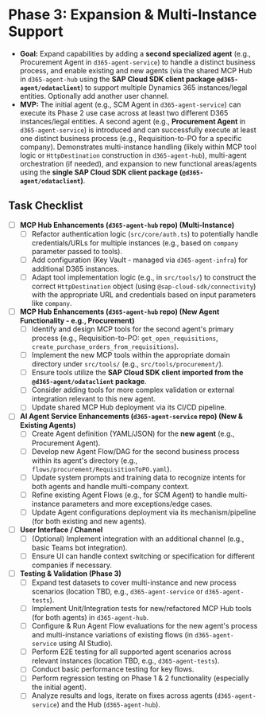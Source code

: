 # Phase 3: Expansion & Multi-Instance Support

*   **Goal:** Expand capabilities by adding a **second specialized agent** (e.g., Procurement Agent in `d365-agent-service`) to handle a distinct business process, and enable existing and new agents (via the shared MCP Hub in `d365-agent-hub` using the **SAP Cloud SDK client package `@d365-agent/odataclient`**) to support multiple Dynamics 365 instances/legal entities. Optionally add another user channel.
*   **MVP:** The initial agent (e.g., SCM Agent in `d365-agent-service`) can execute its Phase 2 use case across at least two different D365 instances/legal entities. A second agent (e.g., **Procurement Agent** in `d365-agent-service`) is introduced and can successfully execute at least one distinct business process (e.g., Requisition-to-PO for a specific company). Demonstrates multi-instance handling (likely within MCP tool logic or `HttpDestination` construction in `d365-agent-hub`), multi-agent orchestration (if needed), and expansion to new functional areas/agents using the **single SAP Cloud SDK client package (`@d365-agent/odataclient`)**.

## Task Checklist

-   [ ] **MCP Hub Enhancements (`d365-agent-hub` repo) (Multi-Instance)**
    -   [ ] Refactor authentication logic (`src/core/auth.ts`) to potentially handle credentials/URLs for multiple instances (e.g., based on `company` parameter passed to tools).
    -   [ ] Add configuration (Key Vault - managed via `d365-agent-infra`) for additional D365 instances.
    -   [ ] Adapt tool implementation logic (e.g., in `src/tools/`) to construct the correct `HttpDestination` object (using `@sap-cloud-sdk/connectivity`) with the appropriate URL and credentials based on input parameters like `company`.
-   [ ] **MCP Hub Enhancements (`d365-agent-hub` repo) (New Agent Functionality - e.g., Procurement)**
    -   [ ] Identify and design MCP tools for the second agent's primary process (e.g., Requisition-to-PO: `get_open_requisitions`, `create_purchase_orders_from_requisitions`).
    -   [ ] Implement the new MCP tools within the appropriate domain directory under `src/tools/` (e.g., `src/tools/procurement/`).
    -   [ ] Ensure tools utilize the **SAP Cloud SDK client imported from the `@d365-agent/odataclient` package**.
    -   [ ] Consider adding tools for more complex validation or external integration relevant to this new agent.
    -   [ ] Update shared MCP Hub deployment via its CI/CD pipeline.
-   [ ] **AI Agent Service Enhancements (`d365-agent-service` repo) (New & Existing Agents)**
    -   [ ] Create Agent definition (YAML/JSON) for the **new agent** (e.g., Procurement Agent).
    -   [ ] Develop new Agent Flow/DAG for the second business process within its agent's directory (e.g., `flows/procurement/RequisitionToPO.yaml`).
    -   [ ] Update system prompts and training data to recognize intents for both agents and handle multi-company context.
    -   [ ] Refine existing Agent Flows (e.g., for SCM Agent) to handle multi-instance parameters and more exceptions/edge cases.
    -   [ ] Update Agent configurations deployment via its mechanism/pipeline (for both existing and new agents).
-   [ ] **User Interface / Channel**
    -   [ ] (Optional) Implement integration with an additional channel (e.g., basic Teams bot integration).
    -   [ ] Ensure UI can handle context switching or specification for different companies if necessary.
-   [ ] **Testing & Validation (Phase 3)**
    *   [ ] Expand test datasets to cover multi-instance and new process scenarios (location TBD, e.g., `d365-agent-service` or `d365-agent-tests`).
    *   [ ] Implement Unit/Integration tests for new/refactored MCP Hub tools (for both agents) in `d365-agent-hub`.
    *   [ ] Configure & Run Agent Flow evaluations for the new agent's process and multi-instance variations of existing flows (in `d365-agent-service` using AI Studio).
    *   [ ] Perform E2E testing for all supported agent scenarios across relevant instances (location TBD, e.g., `d365-agent-tests`).
    *   [ ] Conduct basic performance testing for key flows.
    *   [ ] Perform regression testing on Phase 1 & 2 functionality (especially the initial agent).
    *   [ ] Analyze results and logs, iterate on fixes across agents (`d365-agent-service`) and the Hub (`d365-agent-hub`).

